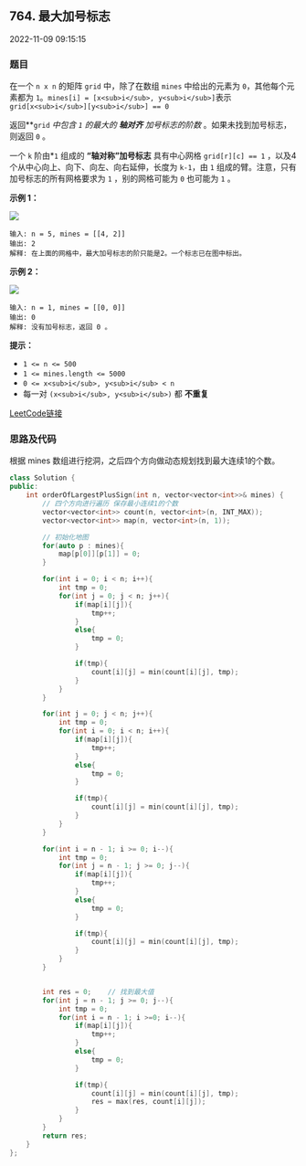 ## 764. 最大加号标志

2022-11-09 09:15:15

### 题目

在一个 ``n x n`` 的矩阵 ``grid`` 中，除了在数组 ``mines`` 中给出的元素为 ``0``，其他每个元素都为 ``1``。``mines[i] = [x<sub>i</sub>, y<sub>i</sub>]``表示 ``grid[x<sub>i</sub>][y<sub>i</sub>] == 0``

返回**``grid``<em> 中包含 ``1`` 的最大的 **轴对齐** 加号标志的阶数</em> 。如果未找到加号标志，则返回 ``0`` 。

一个 ``k`` 阶由*``1``</em> 组成的 **“轴对称”加号标志** 具有中心网格 ``grid[r][c] == 1`` ，以及4个从中心向上、向下、向左、向右延伸，长度为 ``k-1``，由 ``1`` 组成的臂。注意，只有加号标志的所有网格要求为 ``1`` ，别的网格可能为 ``0`` 也可能为 ``1`` 。

 

**示例 1：**

<img src="https://assets.leetcode.com/uploads/2021/06/13/plus1-grid.jpg" />

```
输入: n = 5, mines = [[4, 2]]
输出: 2
解释: 在上面的网格中，最大加号标志的阶只能是2。一个标志已在图中标出。
```

**示例 2：**

<img src="https://assets.leetcode.com/uploads/2021/06/13/plus2-grid.jpg" />

```
输入: n = 1, mines = [[0, 0]]
输出: 0
解释: 没有加号标志，返回 0 。
```

 

**提示：**


- ``1 <= n <= 500``
- ``1 <= mines.length <= 5000``
- ``0 <= x<sub>i</sub>, y<sub>i</sub> < n``
- 每一对 ``(x<sub>i</sub>, y<sub>i</sub>)`` 都 **不重复**​​​​​​​



[LeetCode链接](https://leetcode-cn.com/problems/largest-plus-sign/)

### 思路及代码

根据 mines 数组进行挖洞，之后四个方向做动态规划找到最大连续1的个数。

```cpp
class Solution {
public:
    int orderOfLargestPlusSign(int n, vector<vector<int>>& mines) {
        // 四个方向进行遍历 保存最小连续1的个数
        vector<vector<int>> count(n, vector<int>(n, INT_MAX));
        vector<vector<int>> map(n, vector<int>(n, 1));

        // 初始化地图
        for(auto p : mines){
            map[p[0]][p[1]] = 0;
        }

        for(int i = 0; i < n; i++){
            int tmp = 0;
            for(int j = 0; j < n; j++){
                if(map[i][j]){
                    tmp++;
                }
                else{
                    tmp = 0;
                }

                if(tmp){
                    count[i][j] = min(count[i][j], tmp);
                }
            }
        }

        for(int j = 0; j < n; j++){
            int tmp = 0;
            for(int i = 0; i < n; i++){
                if(map[i][j]){
                    tmp++;
                }
                else{
                    tmp = 0;
                }

                if(tmp){
                    count[i][j] = min(count[i][j], tmp);
                }
            }
        }

        for(int i = n - 1; i >= 0; i--){
            int tmp = 0;
            for(int j = n - 1; j >= 0; j--){
                if(map[i][j]){
                    tmp++;
                }
                else{
                    tmp = 0;
                }

                if(tmp){
                    count[i][j] = min(count[i][j], tmp);
                }
            }
        }


        int res = 0;    // 找到最大值
        for(int j = n - 1; j >= 0; j--){
            int tmp = 0;
            for(int i = n - 1; i >=0; i--){
                if(map[i][j]){
                    tmp++;
                }
                else{
                    tmp = 0;
                }

                if(tmp){
                    count[i][j] = min(count[i][j], tmp);
                    res = max(res, count[i][j]);
                }
            }
        }
        return res;
    }
};
```